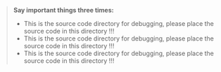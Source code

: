 > **Say important things three times:**
>   - This is the source code directory for debugging, please place the source code in this directory !!!
>   - This is the source code directory for debugging, please place the source code in this directory !!!
>   - This is the source code directory for debugging, please place the source code in this directory !!!


